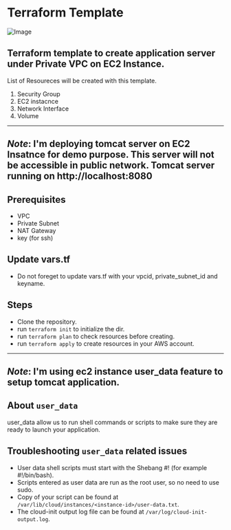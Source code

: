 # Terraform Template
![Image](https://www.datocms-assets.com/2885/1629941242-logo-terraform-main.svg)
## Terraform template to create application server under Private VPC on EC2 Instance.

List of Resoureces will be created with this template.
1. Security Group
2. EC2 instacnce
3. Network Interface
4. Volume

---
*Note*: I'm deploying tomcat server on EC2 Insatnce for demo purpose. This server will not be accessible in public network. Tomcat server running on http://localhost:8080
---

## Prerequisites
- VPC
- Private Subnet
- NAT Gateway
- key (for ssh)

## Update vars.tf
* Do not foreget to update vars.tf with your vpcid, private_subnet_id and keyname.

## Steps
- Clone the repository.
- run ```terraform init``` to initialize the dir.
- run ```terraform plan``` to check resources before creating.
- run ```terraform apply``` to create resources in your AWS account.

---
*Note*: I'm using ec2 instance user_data feature to setup tomcat application.
---

## About ```user_data```
user_data allow us to run shell commands or scripts to make sure they are ready to launch your application.

## Troubleshooting ```user_data``` related issues
* User data shell scripts must start with the Shebang #! (for example #!/bin/bash).
* Scripts entered as user data are run as the root user, so no need to use sudo.
* Copy of your script can be found at `/var/lib/cloud/instances/<instance-id>/user-data.txt`.
* The cloud-init output log file can be found at `/var/log/cloud-init-output.log`.


